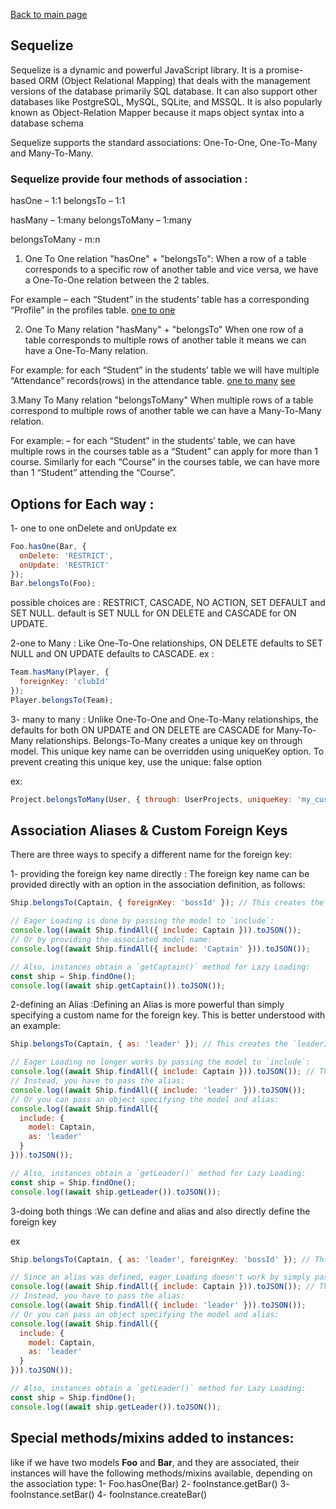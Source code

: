 [Back to main page ](README.md)

## Sequelize 

Sequelize is a dynamic and powerful JavaScript library. It is a promise-based ORM (Object Relational Mapping) that deals with the management versions of the database primarily SQL database. It can also support other databases like PostgreSQL, MySQL, SQLite, and MSSQL. It is also popularly known as Object-Relation Mapper because it maps object syntax into a database schema 

Sequelize supports the standard associations: One-To-One, One-To-Many and Many-To-Many.

###  Sequelize provide four methods of association : 
hasOne – 1:1
belongsTo – 1:1

hasMany – 1:many
belongsToMany – 1:many

belongsToMany - m:n

1. One To One relation "hasOne" + "belongsTo":
When a row of a table corresponds to a specific row of another table and vice versa, we have a One-To-One relation between the 2 tables.

For example – each “Student” in the students’ table has a corresponding “Profile” in the profiles table.
[one to one](https://i0.wp.com/strapengine.com/wp-content/uploads/2022/01/sequelize-one-to-one-association.jpeg?w=560&ssl=1)

2. One To Many relation "hasMany" + "belongsTo"
When one row of a table corresponds to multiple rows of another table it means we can have a One-To-Many relation.

For example: for each “Student” in the students’ table we will have multiple “Attendance” records(rows) in the attendance table.
[one to many](https://i0.wp.com/strapengine.com/wp-content/uploads/2022/01/sequelize-one-to-many-association.jpeg?w=494&ssl=1)
[see](https://i0.wp.com/strapengine.com/wp-content/uploads/2022/01/sequelize-many-to-many-association-idea.png?w=693&ssl=1)

3.Many To Many relation "belongsToMany"
When multiple rows of a table correspond to multiple rows of another table we can have a Many-To-Many relation.

For example: – for each “Student” in the students’ table, we can have multiple rows in the courses table as a “Student” can apply for more than 1 course. Similarly for each “Course” in the courses table, we can have more than 1 “Student” attending the “Course”.
[](https://i0.wp.com/strapengine.com/wp-content/uploads/2022/01/sequelize-many-to-many-association.jpeg?resize=768%2C176&ssl=1)


## Options for Each way :
1- one to one
onDelete and onUpdate
ex
```js
Foo.hasOne(Bar, {
  onDelete: 'RESTRICT',
  onUpdate: 'RESTRICT'
});
Bar.belongsTo(Foo);
```
possible choices are : RESTRICT, CASCADE, NO ACTION, SET DEFAULT and SET NULL.
default is SET NULL for ON DELETE and CASCADE for ON UPDATE.

2-one to Many : Like One-To-One relationships, ON DELETE defaults to SET NULL and ON UPDATE defaults to CASCADE.
ex : 
```js
Team.hasMany(Player, {
  foreignKey: 'clubId'
});
Player.belongsTo(Team);
```
3- many to many : Unlike One-To-One and One-To-Many relationships, the defaults for both ON UPDATE and ON DELETE are CASCADE for Many-To-Many relationships.
Belongs-To-Many creates a unique key on through model. This unique key name can be overridden using uniqueKey option. To prevent creating this unique key, use the unique: false option

ex: 

```js
Project.belongsToMany(User, { through: UserProjects, uniqueKey: 'my_custom_unique' })
```

## Association Aliases & Custom Foreign Keys

There are three ways to specify a different name for the foreign key:

1- providing the foreign key name directly : The foreign key name can be provided directly with an option in the association definition, as follows:

```js
Ship.belongsTo(Captain, { foreignKey: 'bossId' }); // This creates the `bossId` foreign key in Ship.

// Eager Loading is done by passing the model to `include`:
console.log((await Ship.findAll({ include: Captain })).toJSON());
// Or by providing the associated model name:
console.log((await Ship.findAll({ include: 'Captain' })).toJSON());

// Also, instances obtain a `getCaptain()` method for Lazy Loading:
const ship = Ship.findOne();
console.log((await ship.getCaptain()).toJSON());
```
2-defining an Alias :Defining an Alias is more powerful than simply specifying a custom name for the foreign key. This is better understood with an example:

```js
Ship.belongsTo(Captain, { as: 'leader' }); // This creates the `leaderId` foreign key in Ship.

// Eager Loading no longer works by passing the model to `include`:
console.log((await Ship.findAll({ include: Captain })).toJSON()); // Throws an error
// Instead, you have to pass the alias:
console.log((await Ship.findAll({ include: 'leader' })).toJSON());
// Or you can pass an object specifying the model and alias:
console.log((await Ship.findAll({
  include: {
    model: Captain,
    as: 'leader'
  }
})).toJSON());

// Also, instances obtain a `getLeader()` method for Lazy Loading:
const ship = Ship.findOne();
console.log((await ship.getLeader()).toJSON());
```
3-doing both things :We can define and alias and also directly define the foreign key

ex
```js
Ship.belongsTo(Captain, { as: 'leader', foreignKey: 'bossId' }); // This creates the `bossId` foreign key in Ship.

// Since an alias was defined, eager Loading doesn't work by simply passing the model to `include`:
console.log((await Ship.findAll({ include: Captain })).toJSON()); // Throws an error
// Instead, you have to pass the alias:
console.log((await Ship.findAll({ include: 'leader' })).toJSON());
// Or you can pass an object specifying the model and alias:
console.log((await Ship.findAll({
  include: {
    model: Captain,
    as: 'leader'
  }
})).toJSON());

// Also, instances obtain a `getLeader()` method for Lazy Loading:
const ship = Ship.findOne();
console.log((await ship.getLeader()).toJSON());
```

## Special methods/mixins added to instances: 

like if we have two models **Foo** and **Bar**, and they are associated, their instances will have the following methods/mixins available, depending on the association type:
1- Foo.hasOne(Bar)
2- fooInstance.getBar()
3- fooInstance.setBar()
4- fooInstance.createBar()

